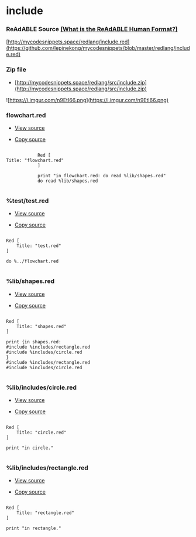 
# include


### ReAdABLE Source [(What is the ReAdABLE Human Format?)](http://readablehumanformat.com)

[http://mycodesnippets.space/redlang/include.red](https://github.com/lepinekong/mycodesnippets/blob/master/redlang/include.red)


### Zip file

- [http://mycodesnippets.space/redlang/src/include.zip](http://mycodesnippets.space/redlang/src/include.zip)
                        
![https://i.imgur.com/n9EtI66.png](https://i.imgur.com/n9EtI66.png)
                    

### flowchart.red

- [View source](https://github.com/lepinekong/mycodesnippets/blob/master/redlang/src/include/flowchart.red)
                        
- [Copy source](https://raw.githubusercontent.com/lepinekong/mycodesnippets/master/redlang/src/include/flowchart.red)
                        


```red

            Red [
Title: "flowchart.red"
            ]

            print "in flowchart.red: do read %lib/shapes.red"
            do read %lib/shapes.red
        
```



### %test/test.red

- [View source](https://github.com/lepinekong/mycodesnippets/blob/master/redlang/src/include/test/test.red)
                        
- [Copy source](https://raw.githubusercontent.com/lepinekong/mycodesnippets/master/redlang/src/include/test/test.red)
                        


```red

Red [
    Title: "test.red"
]

do %../flowchart.red
        
```



### %lib/shapes.red

- [View source](https://github.com/lepinekong/mycodesnippets/blob/master/redlang/src/include/lib/shapes.red)
                        
- [Copy source](https://raw.githubusercontent.com/lepinekong/mycodesnippets/master/redlang/src/include/lib/shapes.red)
                        


```red

Red [
    Title: "shapes.red"
]

print {in shapes.red:
#include %includes/rectangle.red
#include %includes/circle.red
}
#include %includes/rectangle.red
#include %includes/circle.red
        
```



### %lib/includes/circle.red

- [View source](https://github.com/lepinekong/mycodesnippets/blob/master/redlang/src/include/lib/includes/circle.red)
                        
- [Copy source](https://raw.githubusercontent.com/lepinekong/mycodesnippets/master/redlang/src/include/lib/includes/circle.red)
                        


```red

Red [
    Title: "circle.red"
]

print "in circle."
        
```



### %lib/includes/rectangle.red

- [View source](https://github.com/lepinekong/mycodesnippets/blob/master/redlang/src/include/lib/includes/rectangle.red)
                        
- [Copy source](https://raw.githubusercontent.com/lepinekong/mycodesnippets/master/redlang/src/include/lib/includes/rectangle.red)
                        


```red

Red [
    Title: "rectangle.red"
]

print "in rectangle."
        
```


